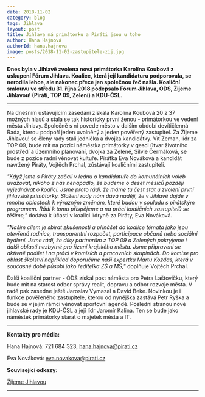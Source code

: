 ```yaml
---
date: 2018-11-02
category: blog
tags: Jihlava 
layout: post
title: Jihlava má primátorku a Piráti jsou u toho
author: Hana Hajnová
authorId: hana.hajnova    
image: posts/2018-11-02-zastupitele-zij.jpg
---
```


**Dnes byla v Jihlavě zvolena nová primátorka Karolína Koubová z uskupení Fórum Jihlava. Koalice, která její kandidaturu podporovala, se nerodila lehce, ale nakonec přece jen společnou řeč našla. Koaliční smlouvu ve středu 31. října 2018 podepsalo Fórum Jihlava, ODS, Žijeme Jihlavou! (Piráti, TOP 09, Zelení) a KDU-ČSL.** 

---

Na dnešním ustavujícím zasedání získala Karolína Koubová 20 z 37 možných hlasů a stala se tak historicky první ženou - primátorkou ve vedení města Jihlavy. Společně s ní povede město v dalším období devítičlenná Rada, kterou podpoří jeden uvolněný a jeden pověřený zastupitel. Za Žijeme Jihlavou! se členy rady stali jednička a dvojka kandidátky. Vít Zeman, lídr za TOP 09, bude mít na pozici náměstka primátorky v gesci útvar životního prostředí a územního plánování, dvojka za Zelené, Silvie Čermáková, se bude z pozice radní věnovat kultuře. Pirátka Eva Nováková a kandidát navržený Piráty, Vojtěch Prchal, zůstávají koaličními zastupiteli.

_"Když jsme s Piráty začali v lednu o kandidatuře do komunálních voleb uvažovat, nikoho z nás nenapadlo, že budeme o deset měsíců později vyjednávat o koalici. Jsme proto rádi, že máme tu čest stát u zvolení první jihlavské primátorky. Složení rady nám dává naději, že v Jihlavě dojde v mnoha oblastech k výrazným změnám, které budou v souladu s pirátským programem. Rádi k tomu přispějeme a na práci koaličních zastupitelů se těšíme,"_ dodává k účasti v koalici lídryně za Piráty, Eva Nováková.

_"Naším cílem je sbírat zkušenosti a přinášet do koalice témata jako jsou otevřená radnice, transparentní rozpočet, participace občanů nebo sociální bydlení. Jsme rádi, že díky partnerům z TOP 09 a Zelených pokryjeme i další oblasti nezbytné pro řízení krajského města. Jsme připraveni se aktivně podílet i na práci v komisích a pracovních skupinách. Do komise pro oblast školství například doporučíme naši expertku Martu Kozdas, která v současné době působí jako ředitelka ZŠ a MŠ,"_ doplňuje Vojtěch Prchal.

Další koalilční partner - ODS získal post náměsta pro Petra Laštovičku, který bude mít na starost odbor správy realit, dopravu a odbor rozvoje města. V radě pak zasedne ještě Jaroslav Vymazal a David Beke. Novinkou je i funkce pověřeného zastupitele, kterou od nynějška zastává Petr Ryška a bude se v jejím rámci věnovat sportovní agendě. Poslední stranou nové jihlavské rady je KDU-ČSL a její lídr Jaromír Kalina. Ten se bude jako náměstek primátorky starat o majetek města a IT.

--------------
**Kontakty pro média:**

Hana Hajnová: 721 684 323, hana.hajnova@pirati.cz

Eva Nováková: eva.novakova@pirati.cz

**Související odkazy:**

[Žijeme Jihlavou](http://www.zijemejihlavou.cz/cs/)

---
